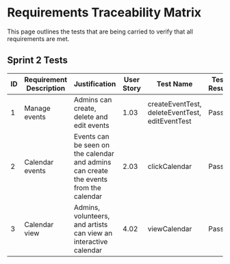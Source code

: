 # Requirements Traceability Matrix

This page outlines the tests that are being carried to verify that all requirements are met.

## Sprint 2 Tests

| ID  | Requirement Description                                        | Justification                                       | User Story | Test Name                          | Test Result | Notes    |
| --- | -------------------------------------------------------------- | -------------------------------------------------- | ---------- | ---------------------------------- | ----------- | -------- |
| 1   | Manage events                                                  | Admins can create, delete and edit events           | 1.03       | createEventTest, deleteEventTest, editEventTest | Pass       | UI Test  |
| 2   | Calendar events                                                | Events can be seen on the calendar and admins can create the events from the calendar | 2.03       | clickCalendar                      | Pass       | UI Test  |
| 3   | Calendar view                                                  | Admins, volunteers, and artists can view an interactive calendar | 4.02       | viewCalendar                       | Pass       | UI Test  |
